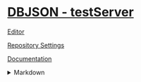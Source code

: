 # [DBJSON - testServer](https://dbjson.github.io/testserver/)

[Editor](https://github.com/dbjson/testserver/edit/master/README.md)

[Repository Settings](https://github.com/dbjson/testserver/settings)

[Documentation](https://help.github.com/categories/github-pages-basics/) 

<details>
  <summary>Markdown</summary>
[GitHub Flavored Markdown](https://guides.github.com/features/mastering-markdown/)

```markdown
Syntax highlighted code block

# Header 1
## Header 2
### Header 3

- Bulleted
- List

1. Numbered
2. List

**Bold** and _Italic_ and `Code` text

[Link](url) and ![Image](src)
```

</details>



